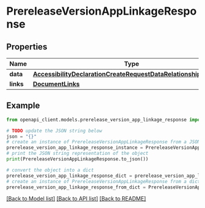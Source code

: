 # PrereleaseVersionAppLinkageResponse


## Properties

Name | Type | Description | Notes
------------ | ------------- | ------------- | -------------
**data** | [**AccessibilityDeclarationCreateRequestDataRelationshipsAppData**](AccessibilityDeclarationCreateRequestDataRelationshipsAppData.md) |  | 
**links** | [**DocumentLinks**](DocumentLinks.md) |  | 

## Example

```python
from openapi_client.models.prerelease_version_app_linkage_response import PrereleaseVersionAppLinkageResponse

# TODO update the JSON string below
json = "{}"
# create an instance of PrereleaseVersionAppLinkageResponse from a JSON string
prerelease_version_app_linkage_response_instance = PrereleaseVersionAppLinkageResponse.from_json(json)
# print the JSON string representation of the object
print(PrereleaseVersionAppLinkageResponse.to_json())

# convert the object into a dict
prerelease_version_app_linkage_response_dict = prerelease_version_app_linkage_response_instance.to_dict()
# create an instance of PrereleaseVersionAppLinkageResponse from a dict
prerelease_version_app_linkage_response_from_dict = PrereleaseVersionAppLinkageResponse.from_dict(prerelease_version_app_linkage_response_dict)
```
[[Back to Model list]](../README.md#documentation-for-models) [[Back to API list]](../README.md#documentation-for-api-endpoints) [[Back to README]](../README.md)


